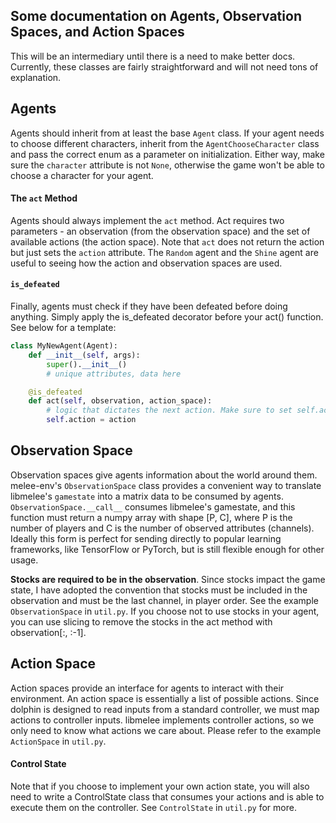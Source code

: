 Some documentation on Agents, Observation Spaces, and Action Spaces
---
This will be an intermediary until there is a need to make better docs. Currently, these classes are fairly straightforward and will not need tons of explanation. 

## Agents
Agents should inherit from at least the base `Agent` class. If your agent needs to choose different characters, inherit from the `AgentChooseCharacter` class and pass the correct enum as a parameter on initialization. Either way, make sure the `character` attribute is not `None`, otherwise the game won't be able to choose a character for your agent. 

#### The `act` Method
Agents should always implement the `act` method. Act requires two parameters - an observation (from the observation space) and the set of available actions (the action space). Note that `act` does not return the action but just sets the `action` attribute. The `Random` agent and the `Shine` agent are useful to seeing how the action and observation spaces are used. 

#### `is_defeated`
Finally, agents must check if they have been defeated before doing anything. Simply apply the is_defeated decorator before your act() function. See below for a template:
```python
class MyNewAgent(Agent):
	def __init__(self, args):
		super().__init__()
		# unique attributes, data here

	@is_defeated
	def act(self, observation, action_space):
		# logic that dictates the next action. Make sure to set self.action.
		self.action = action  
```

## Observation Space
Observation spaces give agents information about the world around them. melee-env's `ObservationSpace` class provides a convenient way to translate libmelee's `gamestate` into a matrix data to be consumed by agents. `ObservationSpace.__call__` consumes libmelee's gamestate, and this function must return a numpy array with shape [P, C], where P is the number of players and C is the number of observed attributes (channels). Ideally this form is perfect for sending directly to popular learning frameworks, like TensorFlow or PyTorch, but is still flexible enough for other usage. 

**Stocks are required to be in the observation**. Since stocks impact the game state, I have adopted the convention that stocks must be included in the observation and must be the last channel, in player order. See the example `ObservationSpace` in `util.py`. If you choose not to use stocks in your agent, you can use slicing to remove the stocks in the act method with observation[:, :-1].

## Action Space
Action spaces provide an interface for agents to interact with their environment. An action space is essentially a list of possible actions. Since dolphin is designed to read inputs from a standard controller, we must map actions to controller inputs. libmelee implements controller actions, so we only need to know what actions we care about. Please refer to the example `ActionSpace` in `util.py`. 

#### Control State
Note that if you choose to implement your own action state, you will also need to write a ControlState class that consumes your actions and is able to execute them on the controller. See `ControlState` in `util.py` for more. 